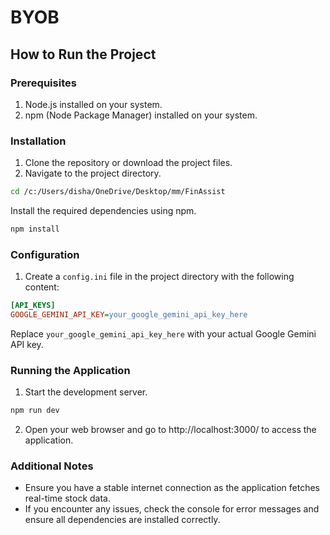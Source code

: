# BYOB

## How to Run the Project

### Prerequisites

1. Node.js installed on your system.
2. npm (Node Package Manager) installed on your system.
### Installation

1. Clone the repository or download the project files.
2. Navigate to the project directory.

```bash
cd /c:/Users/disha/OneDrive/Desktop/mm/FinAssist
```

Install the required dependencies using npm.

```bash
npm install
```

### Configuration

1. Create a `config.ini` file in the project directory with the following content:

```ini
[API_KEYS]
GOOGLE_GEMINI_API_KEY=your_google_gemini_api_key_here
```

Replace `your_google_gemini_api_key_here` with your actual Google Gemini API key.

### Running the Application

1. Start the development server.


```bash
npm run dev
```

2. Open your web browser and go to http://localhost:3000/ to access the application.

### Additional Notes

- Ensure you have a stable internet connection as the application fetches real-time stock data.
- If you encounter any issues, check the console for error messages and ensure all dependencies are installed correctly.
